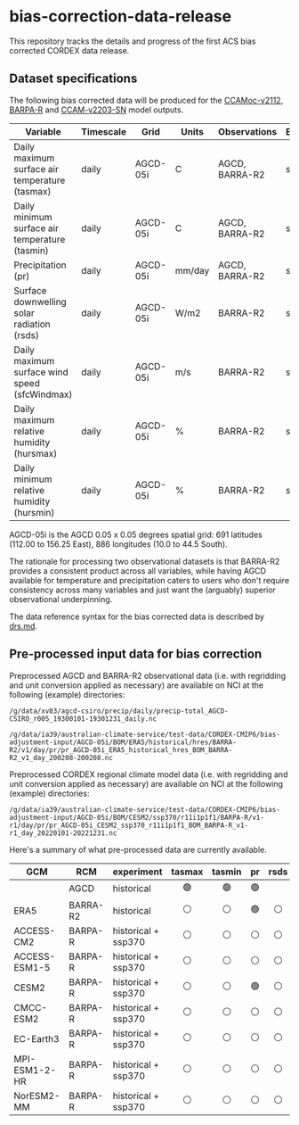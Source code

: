 # bias-correction-data-release

This repository tracks the details and progress of the first ACS bias corrected CORDEX data release.

## Dataset specifications

The following bias corrected data will be produced for the
[CCAMoc-v2112](https://dx.doi.org/10.25914/8fve-1910),
[BARPA-R](https://dx.doi.org/10.25914/z1x6-dq28) and
[CCAM-v2203-SN](https://dx.doi.org/10.25914/rd73-4m38) model outputs.

| Variable | Timescale | Grid | Units | Observations | Experiments |
| ---      | ---       | ---  | ---   | ---          | ---         |
| Daily maximum surface air temperature (tasmax) | daily | AGCD-05i | C | AGCD, BARRA-R2 | ssp370 |
| Daily minimum surface air temperature (tasmin) | daily | AGCD-05i | C | AGCD, BARRA-R2 | ssp370 |
| Precipitation (pr) | daily | AGCD-05i | mm/day | AGCD, BARRA-R2 | ssp370 |
| Surface downwelling solar radiation (rsds) | daily | AGCD-05i | W/m2 | BARRA-R2 | ssp370 |
| Daily maximum surface wind speed (sfcWindmax) | daily | AGCD-05i | m/s | BARRA-R2 | ssp370 |
| Daily maximum relative humidity (hursmax) | daily | AGCD-05i | % | BARRA-R2 | ssp370 |
| Daily minimum relative humidity (hursmin) | daily | AGCD-05i | % | BARRA-R2 | ssp370 |

AGCD-05i is the AGCD 0.05 x 0.05 degrees spatial grid: 691 latitudes (112.00 to 156.25 East), 886 longitudes (10.0 to 44.5 South). 

The rationale for processing two observational datasets is that BARRA-R2 provides a consistent product across all variables,
while having AGCD available for temperature and precipitation caters to users who don't require consistency across many variables
and just want the (arguably) superior observational underpinning.

The data reference syntax for the bias corrected data is described by [drs.md](drs.md).

## Pre-processed input data for bias correction

Preprocessed AGCD and BARRA-R2 observational data (i.e. with regridding and unit conversion applied as necessary)
are available on NCI at the following (example) directories:
```
/g/data/xv83/agcd-csiro/precip/daily/precip-total_AGCD-CSIRO_r005_19300101-19301231_daily.nc

/g/data/ia39/australian-climate-service/test-data/CORDEX-CMIP6/bias-adjustment-input/AGCD-05i/BOM/ERA5/historical/hres/BARRA-R2/v1/day/pr/pr_AGCD-05i_ERA5_historical_hres_BOM_BARRA-R2_v1_day_200208-200208.nc
```

Preprocessed CORDEX regional climate model data (i.e. with regridding and unit conversion applied as necessary)
are available on NCI at the following (example) directories:
```
/g/data/ia39/australian-climate-service/test-data/CORDEX-CMIP6/bias-adjustment-input/AGCD-05i/BOM/CESM2/ssp370/r11i1p1f1/BARPA-R/v1-r1/day/pr/pr_AGCD-05i_CESM2_ssp370_r11i1p1f1_BOM_BARPA-R_v1-r1_day_20220101-20221231.nc
```
Here's a summary of what pre-processed data are currently available.

| GCM | RCM | experiment | tasmax | tasmin | pr | rsds | sfcWindmax | hursmax | hursmin | 
| ---   | --- | ---        | :-:    | :-:    | :-:| :-:  | :-:        | :-:      | :-:      |
|  | AGCD | historical | :green_circle: | :green_circle: | :green_circle: |  |  |  |  |
| ERA5 | BARRA-R2 | historical | :white_circle: | :white_circle: | :green_circle: | :white_circle: | :white_circle: | :white_circle: | :white_circle: |
| ACCESS-CM2 | BARPA-R | historical + ssp370 | :white_circle: | :white_circle: | :white_circle: | :white_circle: | :white_circle: | :white_circle: | :white_circle: |
| ACCESS-ESM1-5 | BARPA-R | historical + ssp370 | :white_circle: | :white_circle: | :white_circle: | :white_circle: | :white_circle: | :white_circle: | :white_circle: |
| CESM2 | BARPA-R | historical + ssp370 | :white_circle: | :white_circle: | :green_circle: | :white_circle: | :white_circle: | :white_circle: | :white_circle: |
| CMCC-ESM2 | BARPA-R | historical + ssp370 | :white_circle: | :white_circle: | :white_circle: | :white_circle: | :white_circle: | :white_circle: | :white_circle: |
| EC-Earth3 | BARPA-R | historical + ssp370 | :white_circle: | :white_circle: | :white_circle: | :white_circle: | :white_circle: | :white_circle: | :white_circle: |
| MPI-ESM1-2-HR | BARPA-R | historical + ssp370 | :white_circle: | :white_circle: | :white_circle: | :white_circle: | :white_circle: | :white_circle: | :white_circle: |
| NorESM2-MM | BARPA-R | historical + ssp370 | :white_circle: | :white_circle: | :white_circle: | :white_circle: | :white_circle: | :white_circle: | :white_circle: |
